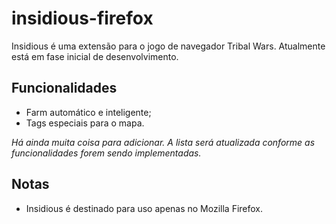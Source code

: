 # insidious-firefox
Insidious é uma extensão para o jogo de navegador Tribal Wars. Atualmente está em fase inicial de desenvolvimento.

## Funcionalidades
- Farm automático e inteligente;
- Tags especiais para o mapa.

*Há ainda muita coisa para adicionar. A lista será atualizada conforme as funcionalidades forem sendo implementadas.*

## Notas
- Insidious é destinado para uso apenas no Mozilla Firefox.
